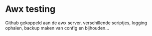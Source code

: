 # Awx testing
Github gekoppeld aan de awx server. 
verschillende scriptjes, logging ophalen, backup maken van config en bijhouden...

